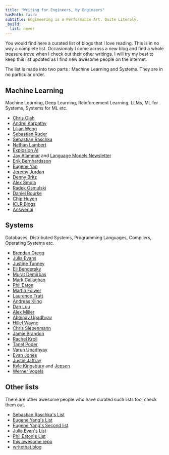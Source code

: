 ```yaml
---
title: "Writing for Engineers, by Engineers"
hasMath: false
subtitle: Engineering is a Performance Art. Quite Literaly.  
_build:
  list: never
---
```

You would find here a curated list of blogs that I love reading. This is in no way a complete list. 
Occasionaly I come across a new blog and find a whole treasure trove when I check out their other writings. I will try my best to keep this list updated as I find new awesome people on the internet. 

The list is made into two parts : Machine Learning and Systems. They are in no particular order. 
## Machine Learning 
Machine Learning, Deep Learning, Reinforcement Learning, LLMs, ML for Systems, Systems for ML etc. 
- [Chris Olah](https://colah.github.io/)
- [Andrej Karpathy](https://karpathy.ai/)
- [Lilian Weng](https://lilianweng.github.io/lil-log/) 
- [Sebastian Ruder](https://ruder.io/)
- [Sebastian Raschka](https://sebastianraschka.com/blog/) 
- [Nathan Lambert](https://www.interconnects.ai/) 
- [Explosion AI](https://explosion.ai/) 
- [Jay Alammar](https://jalammar.github.io/) and [Language Models Newsletter](https://newsletter.languagemodels.co/)
- [Erik Bernhardsson](https://erikbern.com/) 
- [Eugene Yan](https://eugeneyan.com/writing/aireadingclub/) 
- [Jeremy Jordan](https://www.jeremyjordan.me/distributed-training/) 
- [Denny Britz](https://dennybritz.com/) 
- [Alex Smola](https://alex.smola.org/blog.html) 
- [Radek Osmulski](https://radekosmulski.com/) 
- [Daniel Bourke](https://www.mrdbourke.com/) 
- [Chip Huyen](https://huyenchip.com/blog/) 
- [ICLR Blogs](https://iclr-blogposts.github.io/2025/blog/index.html)
- [Answer.ai]( https://www.answer.ai/)
## Systems  
Databases, Distributed Systems, Programming Languages, Compilers, Operating Systems etc. 
- [Brendan Gregg](https://www.brendangregg.com/blog) 
- [Julia Evans](https://jvns.ca)
- [Justine Tunney](https://justine.lol) 
- [Eli Bendersky](https://eli.thegreenplace.net/) 
- [Murat Demirbas](https://muratbuffalo.blogspot.com/) 
- [Mark Callaghan](http://smalldatum.blogspot.com/) 
- [Phil Eaton](https://eatonphil.com/blog.html) 
- [Martin Folwer](https://martinfowler.com)
- [Laurence Tratt](https://tratt.net/laurie/blog/archive.html)
- [Andreas Kling](https://awesomekling.github.io/) 
- [Dan Luu](https://danluu.com/) 
- [Alex Miller](https://transactional.blog) 
- [Abhinav Upadhyay](https://blog.codingconfessions.com) 
- [Hillel Wayne](https://www.hillelwayne.com/) 
- [Chris Siebenmann](https://utcc.utoronto.ca/~cks/space/blog/)
- [Jamie Brandon](https://scattered-thoughts.net/) 
- [Rachel Kroll](https://rachelbythebay.com/w/) 
- [Tanel Poder](https://tanelpoder.com)
- [Varun Upadhyay](https://distributed-computing-musings.com) 
- [Evan Jones](https://www.evanjones.ca/) 
- [Justin Jaffray](https://buttondown.com/jaffray/archive/)
- [Kyle Kingsbury](https://aphyr.com/posts) and [Jepsen](https://jepsen.io/analyses)
- [Werner Vogels](https://www.allthingsdistributed.com) 
## Other lists 
There are other awesome people who have curated such lists too, check them out.
- [Sebastian Raschka's List](https://magazine.sebastianraschka.com/recommendations)
- [Eugene Yang's List](https://github.com/eugeneyan/applied-ml)
- [Eugene Yang's Second list](https://applyingml.com)
- [Julia Evan's List](https://jvns.ca/blogroll/)
- [Phil Eaton's List](https://eatonphil.com/blogs.html) 
- [this awesome repo](https://github.com/kilimchoi/engineering-blogs)
- [writethat.blog](https://writethat.blog)

